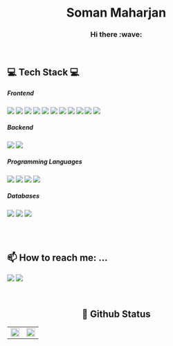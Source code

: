 <div align="center">
 <h1>
    Soman Maharjan
  </h1>
  <h3>
    Hi there :wave:  
  </h3>
  <br>
</div>

<h2> 💻 Tech Stack 💻 </h2>
  
<h5>Frontend</h5>
<p>
<img src="https://img.shields.io/badge/React-20232A?style=flat-square&logo=react&logoColor=61DAFB"/>
<img src="https://img.shields.io/badge/JavaScript-F7DF1E?style=flat-square&logo=javascript&logoColor=black"/>
<img src="https://img.shields.io/badge/TypeScript-007ACC?style=flat-square&logo=typescript&logoColor=white"/>
<img src="https://img.shields.io/badge/Redux-593D88?style=flat-square&logo=redux&logoColor=white"/>
<img src="https://img.shields.io/badge/React_Router-CA4245?style=flat-square&logo=react-router&logoColor=white"/>
<img src="https://img.shields.io/badge/Tailwind_CSS-38B2AC?style=flat-square&logo=tailwind-css&logoColor=white"/>
<img src="https://img.shields.io/badge/Sass-CC6699?style=flat-square&logo=sass&logoColor=white"/>
<img src="https://img.shields.io/badge/Bootstrap-563D7C?style=flat-square&logo=bootstrap&logoColor=white"/>
<img src="https://img.shields.io/badge/Material--UI-0081CB?style=flat-square&logo=material-ui&logoColor=white"/>
<img src="https://img.shields.io/badge/HTML5-E34F26?style=flat-square&logo=html5&logoColor=white"/>
<img src="https://img.shields.io/badge/CSS-239120?&style=flat-square&logo=css3&logoColor=white"/>
</p>

<h5>Backend</h5>
<p>
<img src="https://img.shields.io/badge/Laravel-FF2D20?style=flat-square&logo=laravel&logoColor=white"/>
<img src="https://img.shields.io/badge/PHP-777BB4?style=flat-square&logo=php&logoColor=white"/>
</p>

<h5>Programming Languages</h5>
<p>
<img src="https://img.shields.io/badge/C++-00599C?style=flat-square&logo=C%2B%2B&logoColor=white"/>
<img src="https://img.shields.io/badge/C-A8B9CC?style=flat-square&logo=C&logoColor=white"/>
<img src="https://img.shields.io/badge/Java-ED8B00?style=flat-square&logo=java&logoColor=white"/>
<img src="https://img.shields.io/badge/Python-14354C?style=flat-square&logo=python&logoColor=white"/>
</p>

<h5>Databases</h5>
<p>
<img src="https://img.shields.io/badge/MySQL-00000F?style=flat-square&logo=mysql&logoColor=white"/>
<img src="https://img.shields.io/badge/Neo4j-018bff?style=flat-square&logo=neo4j&logoColor=white"/>
<img src="https://img.shields.io/badge/MongoDB-4EA94B?style=flat-square&logo=mongodb&logoColor=white"/>
</p>

<br><br>
<h2>📫 How to reach me: ...</h2>
<p>
<a href="mailto:maharjansoman@yahoo.com"><img src="https://img.shields.io/badge/Yahoo!-6001D2?style=flat-square&logo=Yahoo!&logoColor=white"/></a>
<a href="https://www.linkedin.com/in/soman-maharjan-3653021b8/"><img src="https://img.shields.io/badge/LinkedIn-0077B5?style=flat-square&logo=linkedin&logoColor=white"/></a>
</p>

<br>
<h2 align="center"><b>📼 Github Status</b></h2>
<table><tr><td valign="top" width="50%">
<img src="https://github-readme-stats.vercel.app/api?username=soman-maharjan&show_icons=true&count_private=true&hide_border=true" align="center" style="width: 100%" />
</td><td valign="top" width="50%">
<img src="https://github-readme-stats.vercel.app/api/top-langs/?username=soman-maharjan&hide_border=true&layout=compact" align="center" style="width: 100%" />
</td></tr></table> 
</br> 
<!-- <img src=""/>
<img src=""/>
<img src=""/>
<img src=""/>
   -->
 
  
<!--     ![JavaScript](https://img.shields.io/badge/javascript-%23323330.svg?style=for-the-badge&logo=javascript&logoColor=%23F7DF1E) 
    ![Redux](https://img.shields.io/badge/redux-%23593d88.svg?style=for-the-badge&logo=redux&logoColor=white)  -->

<!--
**soman-maharjan/soman-maharjan** is a ✨ _special_ ✨ repository because its `README.md` (this file) appears on your GitHub profile.

Here are some ideas to get you started:

- 🔭 I’m currently working on ...
- 🌱 I’m currently learning ...
- 👯 I’m looking to collaborate on ...
- 🤔 I’m looking for help with ...
- 💬 Ask me about ...
- 📫 How to reach me: ...
- 😄 Pronouns: ...
- ⚡ Fun fact: ...
-->
